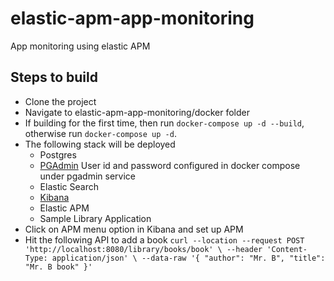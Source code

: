 # elastic-apm-app-monitoring
App monitoring using elastic APM

## Steps to build
* Clone the project
* Navigate to elastic-apm-app-monitoring/docker folder
* If building for the first time, then run `docker-compose up -d --build`, otherwise run `docker-compose up -d`.
* The following stack will be deployed
  * Postgres
  * [PGAdmin](http://localhost:5430/login) User id and password configured in docker compose under pgadmin service
  * Elastic Search
  * [Kibana](http://localhost:5601/)
  * Elastic APM
  * Sample Library Application
* Click on APM menu option in Kibana and set up APM
* Hit the following API to add a book
`curl --location --request POST 'http://localhost:8080/library/books/book' \
--header 'Content-Type: application/json' \
--data-raw '{
    "author": "Mr. B",
    "title": "Mr. B book"
}'`
